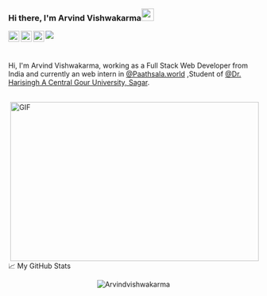 ### Hi there, I'm Arvind Vishwakarma<img src="https://media.giphy.com/media/hvRJCLFzcasrR4ia7z/giphy.gif" width="25px">
<!-- <a href="https://discord.gg/pFh8Ny6">
  <img align="left" alt="Anurag's Discord" width="22px" src="https://raw.githubusercontent.com/peterthehan/peterthehan/master/assets/discord.svg" />
</a> -->
<a href="https://twitter.com/arvindvish2588">
  <img align="left" alt="Anurag's Twitter" width="22px" src="https://raw.githubusercontent.com/peterthehan/peterthehan/master/assets/twitter.svg" />
</a>
<a href="https://www.linkedin.com/in/arvind-vishwakarma-573193181/">
  <img align="left" alt="Anurag's LinkedIN" width="22px" src="https://raw.githubusercontent.com/peterthehan/peterthehan/master/assets/linkedin.svg" />
</a>
<a href="https://www.facebook.com/arvindgolu/">
  <img align="left" alt="Anurag's Facebook" width="22px" src="https://raw.githubusercontent.com/peterthehan/peterthehan/master/assets/facebook.svg" />
</a>

![](https://visitor-badge.glitch.me/badge?page_id=aknrg77.aknrg77)

<br />

Hi, I'm Arvind Vishwakarma, working as a Full Stack Web Developer from India and currently an web intern in [@Paathsala.world](https://paathshala.world/) ,Student of [@Dr. Harisingh A Central Gour University, Sagar](http://www.dhsgsu.ac.in/).

<br />
<!-- 
```
if (coffee.Empty)
{
coffee.Refill();
}
else
{
coffee.Drink();
}
``` -->

  <img align="right" alt="GIF" src="https://github.com/abhisheknaiidu/abhisheknaiidu/blob/master/code.gif?raw=true" width="500" height="320" />
<!--   
**Talking about Personal Stuffs:**

- 👨🏽‍💻 I’m currently working on building a npm package:wink:;
- :weary:;I'm currently struggling in Data Structures and Algorithms
- 🌱 I’m currently learning React and commander.js; 
- 💬 Ask me about anything, I am happy to help;
- 📫 How to reach me: [@AnuragK03730860](https://twitter.com/AnuragK03730860);
- 📝[Resume](https://drive.google.com/file/d/1PUFF1AXbHCXAHKy1p34tFk0Tevel67fM/view?usp=sharing) -->
<!-- 
**Languages and Tools:**  

<code><img height="20" src="https://raw.githubusercontent.com/github/explore/80688e429a7d4ef2fca1e82350fe8e3517d3494d/topics/javascript/javascript.png"></code>
<code><img height="20" src="https://raw.githubusercontent.com/github/explore/80688e429a7d4ef2fca1e82350fe8e3517d3494d/topics/vue/vue.png"></code>
<code><img height="20" src="https://raw.githubusercontent.com/github/explore/80688e429a7d4ef2fca1e82350fe8e3517d3494d/topics/react/react.png"></code>
<code><img height="20" src="https://raw.githubusercontent.com/github/explore/80688e429a7d4ef2fca1e82350fe8e3517d3494d/topics/mongodb/mongodb.png"></code>
<code><img height="20" src="https://raw.githubusercontent.com/github/explore/80688e429a7d4ef2fca1e82350fe8e3517d3494d/topics/nodejs/nodejs.png"></code>
<code><img height="20" src="https://raw.githubusercontent.com/github/explore/80688e429a7d4ef2fca1e82350fe8e3517d3494d/topics/cpp/cpp.png"></code>
<code><img height="20" src="https://raw.githubusercontent.com/github/explore/80688e429a7d4ef2fca1e82350fe8e3517d3494d/topics/python/python.png"></code>
<code><img height="20" src="https://raw.githubusercontent.com/github/explore/80688e429a7d4ef2fca1e82350fe8e3517d3494d/topics/mysql/mysql.png"></code>
<code><img height="20" src="https://raw.githubusercontent.com/github/explore/80688e429a7d4ef2fca1e82350fe8e3517d3494d/topics/firebase/firebase.png"></code>
<code><img height="20" src="https://raw.githubusercontent.com/github/explore/80688e429a7d4ef2fca1e82350fe8e3517d3494d/topics/git/git.png"></code> -->


📈 My GitHub Stats

<p align="center"> <img src="https://github-readme-stats.vercel.app/api?username=aknrg77&show_icons=true&theme=gotham" alt="Arvindvishwakarma" />




